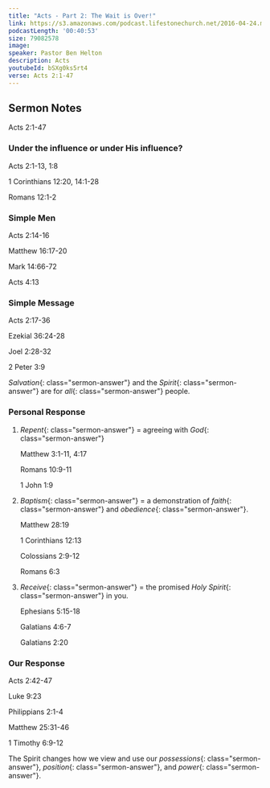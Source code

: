 ```yaml
---
title: "Acts - Part 2: The Wait is Over!"
link: https://s3.amazonaws.com/podcast.lifestonechurch.net/2016-04-24.mp3
podcastLength: '00:40:53'
size: 79082578
image:
speaker: Pastor Ben Helton
description: Acts
youtubeId: bSXg0ks5rt4
verse: Acts 2:1-47
---
```


## Sermon Notes

Acts 2:1-47

### Under the influence or under His influence?

Acts 2:1-13, 1:8

1 Corinthians 12:20, 14:1-28

Romans 12:1-2

### Simple Men

Acts 2:14-16

Matthew 16:17-20

Mark 14:66-72

Acts 4:13

### Simple Message

Acts 2:17-36

Ezekial 36:24-28

Joel 2:28-32

2 Peter 3:9

*Salvation*{: class="sermon-answer"} and the *Spirit*{: class="sermon-answer"} are for *all*{: class="sermon-answer"} people.

### Personal Response

1. *Repent*{: class="sermon-answer"} = agreeing with *God*{: class="sermon-answer"}

    Matthew 3:1-11, 4:17

    Romans 10:9-11

    1 John 1:9

2. *Baptism*{: class="sermon-answer"} = a demonstration of *faith*{: class="sermon-answer"} and *obedience*{: class="sermon-answer"}.

    Matthew 28:19

    1 Corinthians 12:13

    Colossians 2:9-12

    Romans 6:3

3. *Receive*{: class="sermon-answer"} = the promised *Holy Spirit*{: class="sermon-answer"} in you.

    Ephesians 5:15-18

    Galatians 4:6-7

    Galatians 2:20

### Our Response

Acts 2:42-47

Luke 9:23

Philippians 2:1-4

Matthew 25:31-46

1 Timothy 6:9-12

The Spirit changes how we view and use our *possessions*{: class="sermon-answer"}, *position*{: class="sermon-answer"}, and *power*{: class="sermon-answer"}.
